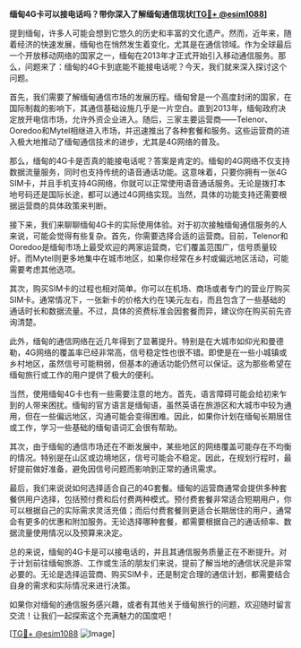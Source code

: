 **缅甸4G卡可以接电话吗？带你深入了解缅甸通信现状[[TG💪+ @esim1088](https://t.me/s/esim1088)]**

提到缅甸，许多人可能会想到它悠久的历史和丰富的文化遗产。然而，近年来，随着经济的快速发展，缅甸也在悄然发生着变化，尤其是在通信领域。作为全球最后一个开放移动网络的国家之一，缅甸在2013年才正式开始引入移动通信服务。那么，问题来了：缅甸的4G卡到底能不能接电话呢？今天，我们就来深入探讨这个问题。

首先，我们需要了解缅甸通信市场的发展历程。缅甸曾是一个高度封闭的国家，在国际制裁的影响下，其通信基础设施几乎是一片空白。直到2013年，缅甸政府决定放开电信市场，允许外资企业进入。随后，三家主要运营商——Telenor、Ooredoo和Mytel相继进入市场，并迅速推出了各种套餐和服务。这些运营商的进入极大地推动了缅甸通信技术的进步，尤其是4G网络的普及。

那么，缅甸的4G卡是否真的能接电话呢？答案是肯定的。缅甸的4G网络不仅支持数据流量服务，同时也支持传统的语音通话功能。这意味着，只要你拥有一张4G SIM卡，并且手机支持4G网络，你就可以正常使用语音通话服务。无论是拨打本地号码还是国际长途，都可以通过4G网络实现。当然，具体的功能支持还需要根据运营商的具体政策来判断。

接下来，我们来聊聊缅甸4G卡的实际使用体验。对于初次接触缅甸通信服务的人来说，可能会觉得有些复杂。首先，你需要选择合适的运营商。目前，Telenor和Ooredoo是缅甸市场上最受欢迎的两家运营商，它们覆盖范围广，信号质量较好。而Mytel则更多地集中在城市地区，如果你经常在乡村或偏远地区活动，可能需要考虑其他选项。

其次，购买SIM卡的过程也相对简单。你可以在机场、商场或者专门的营业厅购买SIM卡。通常情况下，一张新卡的价格大约在1美元左右，而且包含了一些基础的通话时长和数据流量。不过，具体的资费标准会因套餐而异，建议你在购买前先咨询清楚。

此外，缅甸的通信网络在近几年得到了显著提升。特别是在大城市如仰光和曼德勒，4G网络的覆盖率已经非常高，信号稳定性也很不错。即使是在一些小城镇或乡村地区，虽然信号可能稍弱，但基本的通话功能仍然可以保证。这为那些希望在缅甸旅行或工作的用户提供了极大的便利。

当然，使用缅甸4G卡也有一些需要注意的地方。首先，语言障碍可能会给初来乍到的人带来困扰。缅甸的官方语言是缅甸语，虽然英语在旅游区和大城市中较为通用，但在一些偏远地区，沟通可能会变得困难。因此，如果你计划在缅甸长期居住或工作，学习一些基础的缅甸语词汇会很有帮助。

其次，由于缅甸的通信市场还在不断发展中，某些地区的网络覆盖可能存在不均衡的情况。特别是在山区或边境地区，信号可能会不稳定。因此，在规划行程时，最好提前做好准备，避免因信号问题而影响到正常的通讯需求。

最后，我们来说说如何选择适合自己的4G套餐。缅甸的运营商通常会提供多种套餐供用户选择，包括预付费和后付费两种模式。预付费套餐非常适合短期用户，你可以根据自己的实际需求灵活充值；而后付费套餐则更适合长期居住的用户，通常会有更多的优惠和附加服务。无论选择哪种套餐，都需要根据自己的通话频率、数据流量使用情况以及预算来决定。

总的来说，缅甸的4G卡是可以接电话的，并且其通信服务质量正在不断提升。对于计划前往缅甸旅游、工作或生活的朋友们来说，提前了解当地的通信状况是非常必要的。无论是选择运营商、购买SIM卡，还是制定合理的通信计划，都需要结合自身的需求和实际情况来进行决策。

如果你对缅甸的通信服务感兴趣，或者有其他关于缅甸旅行的问题，欢迎随时留言交流！让我们一起探索这个充满魅力的国度吧！

[[TG💪+ @esim1088](https://t.me/s/esim1088) ![Image](https://i.postimg.cc/4NQfJmqS/Snipaste-2025-05-13-00-14-12.png)]